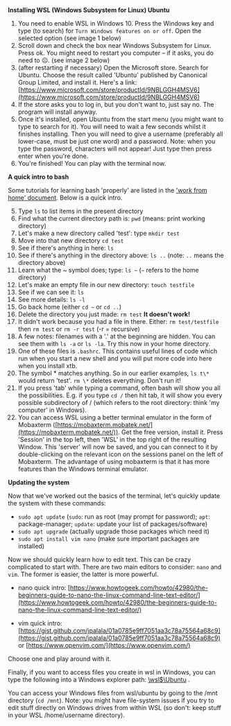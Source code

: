 **Installing WSL (Windows Subsystem for Linux) Ubuntu**

1. You need to enable WSL in Windows 10. Press the Windows key and type (to search) for `Turn Windows features on or off`. Open the selected option (see image 1 below)
1. Scroll down and check the box near Windows Subsystem for Linux. Press ok. You might need to restart you computer – if it asks, you do need to ☹. (see image 2 below)
1. (after restarting if necessary) Open the Microsoft store. Search for Ubuntu. Choose the result called &#39;Ubuntu&#39; published by Canonical Group Limited, and install it. Here's a link: [https://www.microsoft.com/store/productId/9NBLGGH4MSV6](https://www.microsoft.com/store/productId/9NBLGGH4MSV6)
2. If the store asks you to log in, but you don't want to, just say no. The program will install anyway.
3. Once it's installed, open Ubuntu from the start menu (you might want to type to search for it). You will need to wait a few seconds whilst it finishes installing. Then you will need to give a username (preferably all lower-case, must be just one word) and a password. Note: when you type the password, characters will not appear! Just type then press enter when you&#39;re done.
4. You're finished! You can play with the terminal now. 

**A quick intro to bash**

Some tutorials for learning bash 'properly' are listed in the ['work from home' document](https://gist.github.com/martinp23/2d9f00ee0f1e9e2a510efdb35a9b6292). Below is a quick intro.

5. Type `ls` to list items in the present directory
6. Find what the current directory path is: `pwd`   (means: print working directory)
7. Let&#39;s make a new directory called &#39;test&#39;: type `mkdir test`
8. Move into that new directory `cd test`
9. See if there&#39;s anything in here: `ls`
10. See if there&#39;s anything in the directory above: `ls ..`    (note: `..` means the directory above)
11. Learn what the ~ symbol does; type: `ls ~` (`~` refers to the home directory)
12. Let&#39;s make an empty file in our new directory: `touch testfile`
13. See if we can see it: `ls`
14. See more details: `ls -l`
15. Go back home (either `cd ~`   or `cd ..`)
16. Delete the directory you just made: `rm test` **It doesn&#39;t work!**
17. It didn&#39;t work because you had a file in there. Either: `rm test/testfile` then `rm test` or `rm -r test`  (-r = recursive)
18. A few notes: filenames with a &#39;.&#39; at the beginning are hidden. You can see them with `ls -a` or `ls -la`. Try this now in your home directory.
19. One of these files is `.bashrc`. This contains useful lines of code which run when you start a new shell and you will put more code into here when you install xtb.
20. The symbol \* matches anything. So in our earlier examples, `ls t\*`  would return &#39;test&#39;. `rm \*` deletes everything. Don&#39;t run it!
21. If you press &#39;tab&#39; while typing a command, often bash will show you all the possibilities. E.g. if you type `cd /` then hit tab, it will show you every possible subdirectory of / (which refers to the root directory: think &#39;my computer&#39; in Windows).
22. You can access WSL using a better terminal emulator in the form of Mobaxterm ([https://mobaxterm.mobatek.net/](https://mobaxterm.mobatek.net/)). Get the free version, install it. Press &#39;Session&#39; in the top left, then &#39;WSL&#39; in the top right of the resulting Window. This &#39;server&#39; will now be saved, and you can connect to it by double-clicking on the relevant icon on the sessions panel on the left of Mobaxterm. The advantage of using mobaxterm is that it has more features than the Windows terminal emulator.

**Updating the system**

Now that we&#39;ve worked out the basics of the terminal, let&#39;s quickly update the system with these commands:

- `sudo apt update`      (`sudo`: run as root (may prompt for password); `apt`: package-manager; `update`: update your list of packages/software)
- `sudo apt upgrade`     (actually upgrade those packages which need it)
- `sudo apt install vim nano`    (make sure important packages are installed)

Now we should quickly learn how to edit text. This can be crazy complicated to start with. There are two main editors to consider: `nano` and `vim`. The former is easier, the latter is more powerful.

* nano quick intro: [https://www.howtogeek.com/howto/42980/the-beginners-guide-to-nano-the-linux-command-line-text-editor/](https://www.howtogeek.com/howto/42980/the-beginners-guide-to-nano-the-linux-command-line-text-editor/)

* vim quick intro: [https://gist.github.com/jpalala/01a0785e9ff7051aa3c78a75564a68c9](https://gist.github.com/jpalala/01a0785e9ff7051aa3c78a75564a68c9) or [https://www.openvim.com/](https://www.openvim.com/)

Choose one and play around with it.

Finally, if you want to access files you create in wsl in Windows, you can type the following into a Windows explorer path: [\\wsl$\Ubuntu](./../../%5C%5Cwsl%24%5CUbuntu) .

You can access your Windows files from wsl/ubuntu by going to the /mnt directory (`cd /mnt`). Note: you might have file-system issues if you try to edit stuff directly on Windows drives from within WSL (so don't: keep stuff in your WSL /home/username directory).
